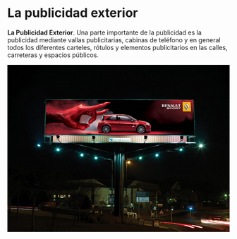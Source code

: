 # La publicidad exterior

**La Publicidad Exterior**. Una parte importante de la publicidad es la publicidad mediante vallas publicitarias, cabinas de teléfono y en general todos los diferentes carteles, rótulos y elementos publicitarios en las calles, carreteras y espacios públicos.


[![Ejemplo de publicidad exterior. Licencia Creative Commons 4.0 by-sa](img/Publicidad_exterior.jpg "Publicidad exterior")](https://goo.gl/VDoaVz)


